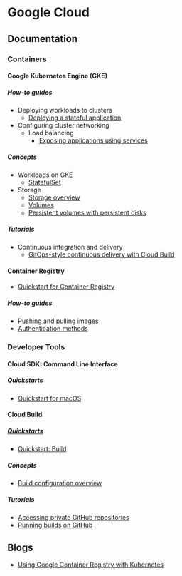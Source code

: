 # Google Cloud

## Documentation
### Containers
#### Google Kubernetes Engine (GKE)
##### How-to guides
* Deploying workloads to clusters
  * [Deploying a stateful application](https://cloud.google.com/kubernetes-engine/docs/how-to/stateful-apps)
* Configuring cluster networking
  * Load balancing
    * [Exposing applications using services](https://cloud.google.com/kubernetes-engine/docs/how-to/exposing-apps)

##### Concepts
* Workloads on GKE
  * [StatefulSet](https://cloud.google.com/kubernetes-engine/docs/concepts/statefulset)
* Storage
  * [Storage overview](https://cloud.google.com/kubernetes-engine/docs/concepts/storage-overview)
  * [Volumes](https://cloud.google.com/kubernetes-engine/docs/concepts/volumes)
  * [Persistent volumes with persistent disks](https://cloud.google.com/kubernetes-engine/docs/concepts/persistent-volumes)

##### Tutorials
* Continuous integration and delivery
  * [GitOps-style continuous delivery with Cloud Build](https://cloud.google.com/kubernetes-engine/docs/tutorials/gitops-cloud-build)

#### Container Registry
* [Quickstart for Container Registry](https://cloud.google.com/container-registry/docs/quickstart)

##### How-to guides
* [Pushing and pulling images](https://cloud.google.com/container-registry/docs/pushing-and-pulling)
* [Authentication methods](https://cloud.google.com/container-registry/docs/advanced-authentication#console)

### Developer Tools
#### Cloud SDK: Command Line Interface
##### Quickstarts
* [Quickstart for macOS](https://cloud.google.com/sdk/docs/quickstart-macos)

#### Cloud Build
##### [Quickstarts](https://cloud.google.com/cloud-build/docs/quickstarts)
* [Quickstart: Build](https://cloud.google.com/cloud-build/docs/quickstart-build)

##### Concepts
* [Build configuration overview](https://cloud.google.com/cloud-build/docs/build-config)

##### Tutorials
* [Accessing private GitHub repositories](https://cloud.google.com/cloud-build/docs/access-private-github-repos)
* [Running builds on GitHub](https://cloud.google.com/cloud-build/docs/automating-builds/run-builds-on-github)

## Blogs
* [Using Google Container Registry with Kubernetes](https://blog.container-solutions.com/using-google-container-registry-with-kubernetes)

